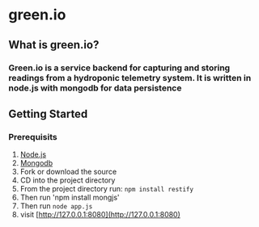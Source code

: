 # green.io

## What is green.io?
### Green.io is a service backend for capturing and storing readings from a hydroponic telemetry system.  It is written in node.js with mongodb for data persistence


## Getting Started

### Prerequisits
1. [Node.js](https://nodejs.org/download/)
2. [Mongodb](https://www.mongodb.org/downloads)
1. Fork or download the source
2. CD into the project directory
3. From the project directory run: `npm install restify`
4. Then run 'npm install mongjs'
5. Then run `node app.js`
6. visit [http://127.0.0.1:8080](http://127.0.0.1:8080)
